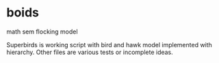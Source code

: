 # boids
math sem flocking model

Superbirds is working script with bird and hawk model implemented with hierarchy. Other files are various tests or incomplete ideas.
